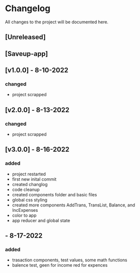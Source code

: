 # Changelog

All changes to the project will be documented here.

## [Unreleased]

## [Saveup-app]

## [v1.0.0] - 8-10-2022

### changed

- project scrapped

## [v2.0.0] - 8-13-2022

### changed

- project scrapped

## [v3.0.0] - 8-16-2022

### added

- project restarted
- first new inital commit
- created changlog
- code cleanup
- created components folder and basic files
- global css styling 
- created more components AddTrans, TransList, Balance, and IncExpenses
- color to app
- app reducer and global state

## - 8-17-2022

### added
- trasaction components, test values, some math functions
- balence test, geen for income red for expences
